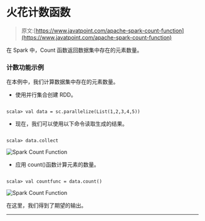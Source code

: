 # 火花计数函数

> 原文:[https://www.javatpoint.com/apache-spark-count-function](https://www.javatpoint.com/apache-spark-count-function)

在 Spark 中，Count 函数返回数据集中存在的元素数量。

### 计数功能示例

在本例中，我们计算数据集中存在的元素数量。

*   使用并行集合创建 RDD。

```

scala> val data = sc.parallelize(List(1,2,3,4,5))

```

*   现在，我们可以使用以下命令读取生成的结果。

```

scala> data.collect

```

![Spark Count Function](../Images/a793bfabc1735ae48766b4e8f277dea3.png)

*   应用 count()函数计算元素的数量。

```

scala> val countfunc = data.count()

```

![Spark Count Function](../Images/14136f7bd7ad0349e63bafd46e48f516.png)

在这里，我们得到了期望的输出。

* * *